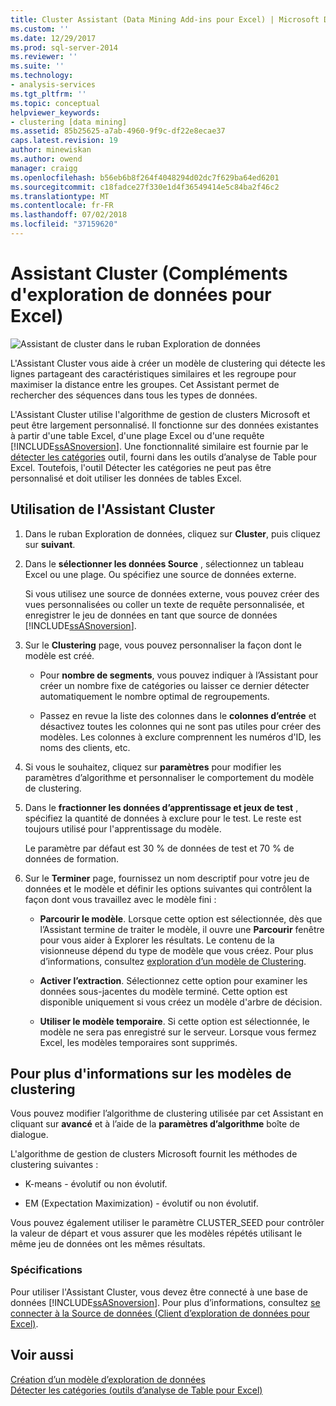 ```yaml
---
title: Cluster Assistant (Data Mining Add-ins pour Excel) | Microsoft Docs
ms.custom: ''
ms.date: 12/29/2017
ms.prod: sql-server-2014
ms.reviewer: ''
ms.suite: ''
ms.technology:
- analysis-services
ms.tgt_pltfrm: ''
ms.topic: conceptual
helpviewer_keywords:
- clustering [data mining]
ms.assetid: 85b25625-a7ab-4960-9f9c-df22e8ecae37
caps.latest.revision: 19
author: minewiskan
ms.author: owend
manager: craigg
ms.openlocfilehash: b56eb6b8f264f4048294d02dc7f629ba64ed6201
ms.sourcegitcommit: c18fadce27f330e1d4f36549414e5c84ba2f46c2
ms.translationtype: MT
ms.contentlocale: fr-FR
ms.lasthandoff: 07/02/2018
ms.locfileid: "37159620"
---
```

# <a name="cluster-wizard-data-mining-add-ins-for-excel"></a>Assistant Cluster (Compléments d'exploration de données pour Excel)
  ![Assistant de cluster dans le ruban Exploration de données](media/dmc-cluster.gif "Assistant de Cluster dans le ruban Exploration de données")  
  
 L'Assistant Cluster vous aide à créer un modèle de clustering qui détecte les lignes partageant des caractéristiques similaires et les regroupe pour maximiser la distance entre les groupes. Cet Assistant permet de rechercher des séquences dans tous les types de données.  
  
 L'Assistant Cluster utilise l'algorithme de gestion de clusters Microsoft et peut être largement personnalisé. Il fonctionne sur des données existantes à partir d'une table Excel, d'une plage Excel ou d'une requête [!INCLUDE[ssASnoversion](../includes/ssasnoversion-md.md)]. Une fonctionnalité similaire est fournie par le [détecter les catégories](detect-categories-table-analysis-tools-for-excel.md) outil, fourni dans les outils d’analyse de Table pour Excel. Toutefois, l'outil Détecter les catégories ne peut pas être personnalisé et doit utiliser les données de tables Excel.  
  
## <a name="using-the-cluster-wizard"></a>Utilisation de l'Assistant Cluster  
  
1.  Dans le ruban Exploration de données, cliquez sur **Cluster**, puis cliquez sur **suivant**.  
  
2.  Dans le **sélectionner les données Source** , sélectionnez un tableau Excel ou une plage. Ou spécifiez une source de données externe.  
  
     Si vous utilisez une source de données externe, vous pouvez créer des vues personnalisées ou coller un texte de requête personnalisée, et enregistrer le jeu de données en tant que source de données [!INCLUDE[ssASnoversion](../includes/ssasnoversion-md.md)].  
  
3.  Sur le **Clustering** page, vous pouvez personnaliser la façon dont le modèle est créé.  
  
    -   Pour **nombre de segments**, vous pouvez indiquer à l’Assistant pour créer un nombre fixe de catégories ou laisser ce dernier détecter automatiquement le nombre optimal de regroupements.  
  
    -   Passez en revue la liste des colonnes dans le **colonnes d’entrée** et désactivez toutes les colonnes qui ne sont pas utiles pour créer des modèles. Les colonnes à exclure comprennent les numéros d'ID, les noms des clients, etc.  
  
4.  Si vous le souhaitez, cliquez sur **paramètres** pour modifier les paramètres d’algorithme et personnaliser le comportement du modèle de clustering.  
  
5.  Dans le **fractionner les données d’apprentissage et jeux de test** , spécifiez la quantité de données à exclure pour le test. Le reste est toujours utilisé pour l'apprentissage du modèle.  
  
     Le paramètre par défaut est 30 % de données de test et 70 % de données de formation.  
  
6.  Sur le **Terminer** page, fournissez un nom descriptif pour votre jeu de données et le modèle et définir les options suivantes qui contrôlent la façon dont vous travaillez avec le modèle fini :  
  
    -   **Parcourir le modèle**. Lorsque cette option est sélectionnée, dès que l’Assistant termine de traiter le modèle, il ouvre une **Parcourir** fenêtre pour vous aider à Explorer les résultats. Le contenu de la visionneuse dépend du type de modèle que vous créez. Pour plus d’informations, consultez [exploration d’un modèle de Clustering](browsing-a-clustering-model.md).  
  
    -   **Activer l’extraction**. Sélectionnez cette option pour examiner les données sous-jacentes du modèle terminé. Cette option est disponible uniquement si vous créez un modèle d'arbre de décision.  
  
    -   **Utiliser le modèle temporaire**. Si cette option est sélectionnée, le modèle ne sera pas enregistré sur le serveur. Lorsque vous fermez Excel, les modèles temporaires sont supprimés.  
  
## <a name="more-about-clustering-models"></a>Pour plus d'informations sur les modèles de clustering  
 Vous pouvez modifier l’algorithme de clustering utilisée par cet Assistant en cliquant sur **avancé** et à l’aide de la **paramètres d’algorithme** boîte de dialogue.  
  
 L'algorithme de gestion de clusters Microsoft fournit les méthodes de clustering suivantes :  
  
-   K-means - évolutif ou non évolutif.  
  
-   EM (Expectation Maximization) - évolutif ou non évolutif.  
  
 Vous pouvez également utiliser le paramètre CLUSTER_SEED pour contrôler la valeur de départ et vous assurer que les modèles répétés utilisant le même jeu de données ont les mêmes résultats.  
  
### <a name="requirements"></a>Spécifications  
 Pour utiliser l'Assistant Cluster, vous devez être connecté à une base de données [!INCLUDE[ssASnoversion](../includes/ssasnoversion-md.md)]. Pour plus d’informations, consultez [se connecter à la Source de données &#40;Client d’exploration de données pour Excel&#41;](connect-to-source-data-data-mining-client-for-excel.md).  
  
## <a name="see-also"></a>Voir aussi  
 [Création d’un modèle d’exploration de données](creating-a-data-mining-model.md)   
 [Détecter les catégories &#40;outils d’analyse de Table pour Excel&#41;](detect-categories-table-analysis-tools-for-excel.md)  
  
  
